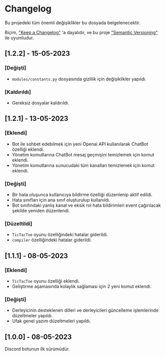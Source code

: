 # Changelog
Bu projedeki tüm önemli değişiklikler bu dosyada belgelenecektir.

Biçim, ["Keep a Changelog"](https://keepachangelog.com/tr-TR/1.1.0/) 'a dayalıdır,
ve bu proje ["Semantic Versioning"](https://semver.org/lang/tr/spec/v2.0.0.html) ile uyumludur.


## [1.2.2] - 15-05-2023

### [Değişti]

- `modules/constants.py` dosyasında gizlilik için değişiklikler yapıldı.

### [Kaldırıldı]

- Gereksiz dosyalar kaldırıldı.

## [1.2.1] - 13-05-2023

### [Eklendi]

- Bot ile sohbet edebilmek için yeni Openai API kullanılarak ChatBot özelliği eklendi.
- Yönetim komutlarına ChatBot mesaj geçmişini temizlemek için komut eklendi.
- Yönetim komutlarına sunucudaki tüm kanalları temizlemek için komut eklendi.

### [Değişti]

- Bir hata oluşunca kullanıcıya bildirme özelliği düzenlenip aktif edildi.
- Hata sınıfları için ana sınıf oluşturulup kullanıldı.
- Bot sınıfındaki yanlış kanal ve eksik rol hata bildirimleri event çağırılacak şekilde yeniden düzenlendi.

### [Düzeltildi]

- `TicTacToe` oyunu özelliğindeki hatalar giderildi.
- `compiler` özelliğindeki hatalar giderildi.

## [1.1.1] - 08-05-2023

### [Eklendi]

- `TicTacToe` oyunu özelliği eklendi.
- Geliştirme aşamasında kolaylık sağlaması için 2 yeni komut eklendi.

### [Değişti]

- Derleyicinin desteklenen dilleri ve derleyicileri güncelleme işlemlerinde düzeltmeler yapıldı.
- Ufak genel yazım düzeltmeleri yapıldı.

## [1.0.0] - 08-05-2023
Discord botunun ilk sürümüdür.
